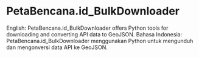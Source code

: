 # PetaBencana.id_BulkDownloader
English: PetaBencana.id_BulkDownloader offers Python tools for downloading and converting API data to GeoJSON.  Bahasa Indonesia: PetaBencana.id_BulkDownloader menggunakan Python untuk mengunduh dan mengonversi data API ke GeoJSON.
